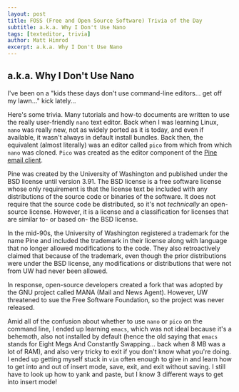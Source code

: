 ```yaml
---
layout: post
title: FOSS (Free and Open Source Software) Trivia of the Day
subtitle: a.k.a. Why I Don't Use Nano
tags: [texteditor, trivia]
author: Matt Himrod
excerpt: a.k.a. Why I Don't Use Nano
---
```


## a.k.a. Why I Don't Use Nano

I've been on a "kids these days don't use command-line editors... get off my lawn..." kick lately...

Here's some trivia. Many tutorials and how-to documents are written to use the really user-friendly `nano` text editor. Back when I was learning Linux, `nano` was really new, not as widely ported as it is today, and even if available, it wasn't always in default install bundles. Back then, the equivalent (almost literally) was an editor called `pico` from which from which `nano` was cloned. `Pico` was created as the editor component of the [Pine email client](https://en.wikipedia.org/wiki/Pine_(email_client)).

Pine was created by the University of Washington and published under the BSD license until version 3.91. The BSD license is a free software license whose only requirement is that the license text be included with any distributions of the source code or binaries of the software. It does not require that the source code be distributed, so it's not *technically* an open-source license. However, it is a license and a classification for licenses that are similar to- or based on- the BSD license.

In the mid-90s, the University of Washington registered a trademark for the name Pine and included the trademark in their license along with language that no longer allowed modifications to the code. They also retroactively claimed that because of the trademark, even though the prior distributions were under the BSD license, any modifications or distributions that were not from UW had never been allowed.

In response, open-source developers created a fork that was adopted by the GNU project called MANA (Mail and News Agent). However, UW threatened to sue the Free Software Foundation, so the project was never released.

Amid all of the confusion about whether to use `nano` or `pico` on the command line, I ended up learning `emacs`, which was not ideal because it's a behemoth, also not installed by default (hence the old saying that `emacs` stands for Eight Megs And Constantly Swapping... back when 8 MB was a lot of RAM), and also very tricky to exit if you don't know what you're doing. I ended up getting myself stuck in `vim` often enough to give in and learn how to get into and out of insert mode, save, exit, and exit without saving. I still have to look up how to yank and paste, but I know 3 different ways to get into insert mode!

